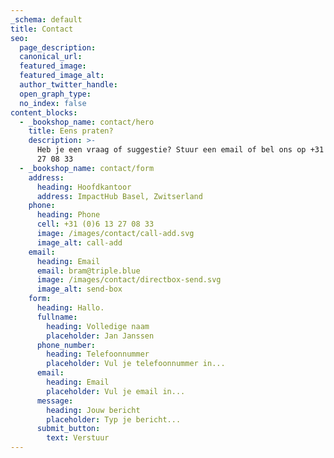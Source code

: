 ```yaml
---
_schema: default
title: Contact
seo:
  page_description:
  canonical_url:
  featured_image:
  featured_image_alt:
  author_twitter_handle:
  open_graph_type:
  no_index: false
content_blocks:
  - _bookshop_name: contact/hero
    title: Eens praten?
    description: >-
      Heb je een vraag of suggestie? Stuur een email of bel ons op +31 (0)6 13
      27 08 33
  - _bookshop_name: contact/form
    address:
      heading: Hoofdkantoor
      address: ImpactHub Basel, Zwitserland
    phone:
      heading: Phone
      cell: +31 (0)6 13 27 08 33
      image: /images/contact/call-add.svg
      image_alt: call-add
    email:
      heading: Email
      email: bram@triple.blue
      image: /images/contact/directbox-send.svg
      image_alt: send-box
    form:
      heading: Hallo.
      fullname:
        heading: Volledige naam
        placeholder: Jan Janssen
      phone_number:
        heading: Telefoonnummer
        placeholder: Vul je telefoonnummer in...
      email:
        heading: Email
        placeholder: Vul je email in...
      message:
        heading: Jouw bericht
        placeholder: Typ je bericht...
      submit_button:
        text: Verstuur
---
```

